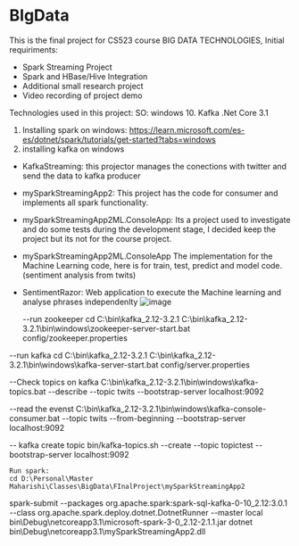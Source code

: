 # BIgData

This is the final project for CS523 course BIG DATA TECHNOLOGIES, 
Initial requiriments:
 - Spark Streaming Project
 - Spark and HBase/Hive Integration
 - Additional small research project
 - Video recording of project demo

Technologies used in this project:
SO: windows 10.
Kafka
.Net Core 3.1

1. Installing spark on windows: https://learn.microsoft.com/es-es/dotnet/spark/tutorials/get-started?tabs=windows
2. installing kafka on windows


  - KafkaStreaming:
  this projector manages the conections with twitter and send the data to kafka producer 
  
  - mySparkStreamingApp2:
    This project has the code for consumer and implements all spark functionality.
    
  - mySparkStreamingApp2ML.ConsoleApp:
    Its a project used to investigate and do some tests during the development stage, I decided keep the project but its not for the course project.
    
  - mySparkStreamingApp2ML.ConsoleApp
    The implementation for the Machine Learning code, here is for train, test, predict and model code. (sentiment analysis from twits)
    
  - SentimentRazor:
    Web application to execute the Machine learning and analyse phrases independenlty
    ![image](https://user-images.githubusercontent.com/5255854/192121196-43905172-226d-486a-995b-96014ba3429c.png)
    
    
    --run zookeeper
cd C:\bin\kafka_2.12-3.2.1
C:\bin\kafka_2.12-3.2.1\bin\windows\zookeeper-server-start.bat config/zookeeper.properties


--run kafka
cd C:\bin\kafka_2.12-3.2.1
C:\bin\kafka_2.12-3.2.1\bin\windows\kafka-server-start.bat config/server.properties

--Check topics on kafka
C:\bin\kafka_2.12-3.2.1\bin\windows\kafka-topics.bat --describe --topic twits --bootstrap-server localhost:9092

--read the evenst
C:\bin\kafka_2.12-3.2.1\bin\windows\kafka-console-consumer.bat --topic twits --from-beginning --bootstrap-server localhost:9092

-- kafka create topic
bin/kafka-topics.sh --create --topic topictest --bootstrap-server localhost:9092


    Run spark:
    cd D:\Personal\Master Maharishi\Classes\BigData\FInalProject\mySparkStreamingApp2
spark-submit --packages org.apache.spark:spark-sql-kafka-0-10_2.12:3.0.1 --class org.apache.spark.deploy.dotnet.DotnetRunner --master local bin\Debug\netcoreapp3.1\microsoft-spark-3-0_2.12-2.1.1.jar dotnet bin\Debug\netcoreapp3.1\mySparkStreamingApp2.dll

    
